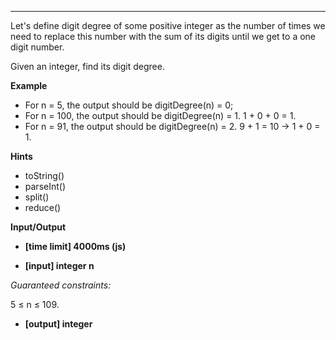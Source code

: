 ---
Let's define digit degree of some positive integer as the number of times we need to replace this number with the sum of its digits until we get to a one digit number.

Given an integer, find its digit degree.

**Example**

- For n = 5, the output should be
digitDegree(n) = 0;
- For n = 100, the output should be
digitDegree(n) = 1.
1 + 0 + 0 = 1.
- For n = 91, the output should be
digitDegree(n) = 2.
9 + 1 = 10 -> 1 + 0 = 1.

**Hints**
-   toString()
-   parseInt()
-   split()
-   reduce()

**Input/Output**

- **[time limit] 4000ms (js)**

- **[input] integer n**

*Guaranteed constraints:*

5 ≤ n ≤ 109.

- **[output] integer**